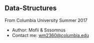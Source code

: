 ## Data-Structures
From Columbia University Summer 2017
* Author: Mofii & Sssomnus
* Contact me: wm2360@columbia.edu
